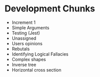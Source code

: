 # Development Chunks
* Increment 1
 * Simple Arguments
 * Testing (Jest)
* Unassigned
 * Users opinions
 * Rebutals
 * Identifying Logical Fallacies
 * Complex shapes
  * Inverse tree
  * Horizontal cross section
